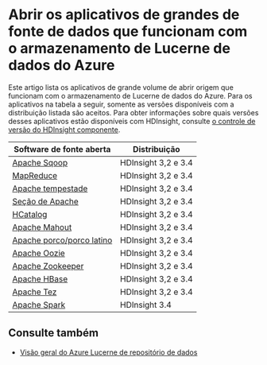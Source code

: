 <properties
   pageTitle="Aplicativos de grande volume compatíveis com o armazenamento de dados de Lucerne | Azure"
   description="Lista de aplicativos de abrir origem que funcionam com o armazenamento de Lucerne de dados do Azure"
   services="data-lake-store"
   documentationCenter=""
   authors="nitinme"
   manager="jhubbard"
   editor="cgronlun"/>

<tags
   ms.service="data-lake-store"
   ms.devlang="na"
   ms.topic="article"
   ms.tgt_pltfrm="na"
   ms.workload="big-data"
   ms.date="08/25/2016"
   ms.author="nitinme"/>

# <a name="open-source-big-data-applications-that-work-with-azure-data-lake-store"></a>Abrir os aplicativos de grandes de fonte de dados que funcionam com o armazenamento de Lucerne de dados do Azure

Este artigo lista os aplicativos de grande volume de abrir origem que funcionam com o armazenamento de Lucerne de dados do Azure. Para os aplicativos na tabela a seguir, somente as versões disponíveis com a distribuição listada são aceitos. Para obter informações sobre quais versões desses aplicativos estão disponíveis com HDInsight, consulte [o controle de versão do HDInsight componente](../hdinsight/hdinsight-component-versioning.md).


| Software de fonte aberta | Distribuição                      |
|----------------------|---------------------------------|
| [Apache Sqoop](http://sqoop.apache.org/)               | HDInsight 3,2 e 3.4                   |
| [MapReduce](http://hadoop.apache.org/docs/r1.0.4/mapred_tutorial.html)| HDInsight 3,2 e 3.4                   |
| [Apache tempestade](https://storm.apache.org/)                | HDInsight 3,2 e 3.4                 |
| [Seção de Apache](http://hive.apache.org/)                  | HDInsight 3,2 e 3.4                   |
| [HCatalog](https://cwiki.apache.org/confluence/display/Hive/HCatalog)            | HDInsight 3,2 e 3.4  |
| [Apache Mahout](http://mahout.apache.org/)               | HDInsight 3,2 e 3.4                   |
| [Apache porco/porco latino](http://pig.apache.org/)       | HDInsight 3,2 e 3.4                   |
| [Apache Oozie](http://oozie.apache.org/)               | HDInsight 3,2 e 3.4                   |
| [Apache Zookeeper](http://zookeeper.apache.org/)           | HDInsight 3,2 e 3.4                   |
| [Apache HBase](http://hbase.apache.org/)                | HDInsight 3,2 e 3.4                   |
| [Apache Tez](http://tez.apache.org/)                 | HDInsight 3,2 e 3.4                 |
| [Apache Spark](http://spark.apache.org/)                 | HDInsight 3.4                 |


## <a name="see-also"></a>Consulte também

- [Visão geral do Azure Lucerne de repositório de dados](data-lake-store-overview.md)
